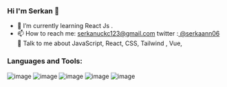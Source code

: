 ### Hi I'm Serkan  👋

- 🌱 I’m currently learning React Js .
- 📫 How to reach me: serkanuckc123@gmail.com  twitter :[ @serkaann06](https://twitter.com/serkaann06)
💬 Talk to me about JavaScript, React, CSS, Tailwind , Vue, 

### Languages and Tools:
![image](https://user-images.githubusercontent.com/98692987/183293290-5256d384-9253-4957-854c-933394a9d98f.png=100x100)
![image](https://user-images.githubusercontent.com/98692987/183293401-f2518e66-655d-47fb-942c-b2bf39c8c805.png)
![image](https://user-images.githubusercontent.com/98692987/183293321-e9cd5568-50ff-4279-9622-46918fee0cc3.png)
![image](https://user-images.githubusercontent.com/98692987/183293334-20b7cae8-8124-459c-ad00-74fa614e0168.png)
![image](https://user-images.githubusercontent.com/98692987/183293365-4c36f9c1-f906-452c-965c-410454ab828b.png)
